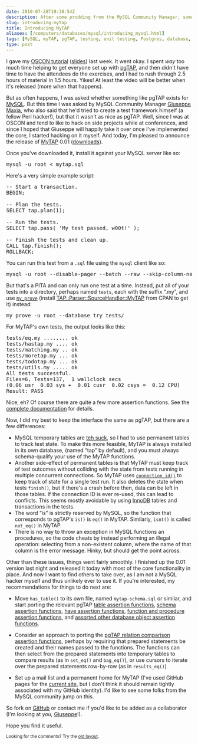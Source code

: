 ```yaml
--- 
date: 2010-07-28T19:38:54Z
description: After some prodding from the MySQL Community Manager, some OSCON hacking yields tangible results.
slug: introducing-mytap
title: Introducing MyTAP
aliases: [/computers/databases/mysql/introducing_mysql.html]
tags: [MySQL, myTAP, pgTAP, testing, unit testing, Postgres, database, test-driven database development, test-driven database design]
type: post
---
```


<p>I gave my <a href="http://www.oscon.com/oscon2010/public/schedule/detail/14168" title="Test Driven Database Development">OSCON tutorial</a> (<a href="https://www.slideshare.net/justatheory/test-drivern-database-development" title="slides on SlideShare">slides</a>) last week. It went okay. I spent <em>way</em> too much time helping to get everyone set up with <a href="http://pgtap.org/">pgTAP</a>, and then didn't have time to have the attendees do the exercises, and I had to rush through 2.5 hours of material in 1.5 hours. Yikes! At least the video will be better when it's released (more when that happens).</p>

<p>But as often happens, I was asked whether something like pgTAP exists for <a href="http://www.mysql.com/">MySQL</a>. But this time I was asked by MySQL Community Manager <a href="http://datacharmer.blogspot.com/">Giuseppe Maxia</a>, who also said that he'd tried to create a test framework himself (a fellow Perl hacker!), but that it wasn't as nice as pgTAP. Well, since I was at OSCON and tend to like to hack on side projects while at conferences, and since I hoped that Giuseppe will happily take it over once I've implemented the core, I started hacking on it myself. And today, I'm pleased to announce the release of <a href="http://github.com/theory/mytap/">MyTAP</a> 0.01 (<a href="http://github.com/theory/mytap/downloads">downloads</a>).</p>

<p>Once you've downloaded it, install it against your MySQL server like so:</p>

<pre>mysql -u root &lt; mytap.sql</pre>

<p>Here's a very simple example script:</p>

<pre>&#x002d;&#x002d; Start a transaction.
BEGIN;

&#x002d;&#x002d; Plan the tests.
SELECT tap.plan(1);

&#x002d;&#x002d; Run the tests.
SELECT tap.pass( &#x0027;My test passed, w00t!&#x0027; );

&#x002d;&#x002d; Finish the tests and clean up.
CALL tap.finish();
ROLLBACK;
</pre>

<p>You can run this test from a <code>.sql</code> file using the <code>mysql</code>  client like so:</p>

<pre>mysql -u root &#x002d;&#x002d;disable-pager &#x002d;&#x002d;batch &#x002d;&#x002d;raw &#x002d;&#x002d;skip-column-names &#x002d;&#x002d;unbuffered &#x002d;&#x002d;database try &#x002d;&#x002d;execute &#x0027;source test.sql&#x0027;
</pre>

<p>But that's a PITA and can only run one test at a time. Instead, put all of your tests into a directory, perhaps named <code>tests</code>, each with the suffix “.my”, and use <a href="http://search.cpan.org/perldoc?my_prove"><code>my_prove</code></a> (install <a href="http://search.cpan.org/dist/TAP-Parser-SourceHandler-MyTAP/">TAP::Parser::SourceHandler::MyTAP</a> from CPAN to get it) instead:</p>

<pre>my_prove -u root &#x002d;&#x002d;database try tests/</pre>

<p>For MyTAP's own tests, the output looks like this:</p>

<pre>tests/eq.my ........ ok
tests/hastap.my .... ok
tests/matching.my .. ok
tests/moretap.my ... ok
tests/todotap.my ... ok
tests/utils.my ..... ok
All tests successful.
Files=6, Tests=137,  1 wallclock secs
(0.06 usr  0.03 sys +  0.01 cusr  0.02 csys =  0.12 CPU)
Result: PASS
</pre>

<p>Nice, eh? Of course there are quite a few more assertion functions. See the <a href="http://theory.github.com/mytap/documentation.html">complete documentation</a> for details.</p>

<p>Now, I did my best to keep the interface the same as pgTAP, but there are a few differences:</p>

<ul>
<li>MySQL temporary tables are <a href="http://dev.mysql.com/doc/refman/5.0/en/temporary-table-problems.html">teh suck</a>, so I had to use permanent tables to track test state. To make this more feasible, MyTAP is always installed in its own database, (named “tap” by default), and you must always schema-qualify your use of the MyTAP functions.</li>
<li>Another side-effect of permanent tables is that MyTAP must keep track of test outcomes without colliding with the state from tests running in multiple concurrent connections. So MyTAP uses <a href="http://dev.mysql.com/doc/refman/5.0/en/information-functions.html#function_connection-id"><code>connection_id()</code></a> to keep track of state for a single test run. It also deletes the state when tests <code>finish()</code>, but if there's a crash before then, data can be left in those tables. If the connection ID is ever re-used, this can lead to conflicts. This seems mostly avoidable by using <a href="http://dev.mysql.com/doc/refman/5.0/en/innodb.html">InnoDB</a> tables and transactions in the tests.</li>
<li>The word “is” is strictly reserved by MySQL, so the function that corresponds to pgTAP's <code>is()</code>  is <code>eq()</code> in MyTAP. Similarly, <code>isnt()</code> is called <code>not_eq()</code> in MyTAP.</li>
<li>There is no way to throw an exception in MySQL functions an procedures, so the code cheats by instead performing an illegal operation: selecting from a non-existent column, where the name of that column is the error message. Hinky, but should get the point across.</li>
</ul>

<p>Other than these issues, things went fairly smoothly. I finished up the 0.01 version last night and released it today with most of the core functionality in place. And now I want to find others to take over, as I am not a MySQL hacker myself and thus unlikely ever to use it. If you're interested, my recommendations for things to do next are:</p>

<ul>
<li><p>Move <code>has_table()</code> to its own file, named <code>mytap-schema.sql</code> or similar, and start porting the relevant pgTAP <a href="http://pgtap.org/documentation.html#Table+For+One">table assertion functions</a>, <a href="http://pgtap.org/documentation.html#The+Schema+Things">schema assertion functions</a>, <a href="http://pgtap.org/documentation.html#To+Have+or+Have+Not">have assertion functions</a>, <a href="http://pgtap.org/documentation.html#Feeling+Funky">function and procedure assertion functions</a>, and <a href="http://pgtap.org/documentation.html#Database+Deets">assorted other database object assertion functions</a>.</p></li>
<li><p>Consider an approach to porting the <a href="http://pgtap.org/documentation.html#Pursuing+Your+Query">pgTAP relation comparison assertion functions</a>, perhaps by requiring that prepared statements be created and their names passed to the functions. The functions can then select from the prepared statements into temporary tables to compare results (as in <code>set_eq()</code> and <code>bag_eq()</code>), or use cursors to iterate over the prepared statements row-by-row (as in <code>results_eq()</code>)</p></li>
<li><p>Set up a mail list and a permanent home for MyTAP (I've used GitHub pages for the <a href="http://theory.github.com/mytap/">current site</a>, but I don't think it should remain tightly associated with my GitHub identity). I'd like to see some folks from the MySQL community jump on this.</p></li>
</ul>

<p>So fork on <a href="http://github.com/theory/mytap/" title="MyTAP on GitHub">GitHub</a> or contact me if you'd like to be added as a collaborator (I'm looking at <em>you,</em> <a href="http://datacharmer.blogspot.com/">Giuseppe</a>!).</p>

<p>Hope you find it useful.</p>

<p class="past"><small>Looking for the comments? Try the <a rel="nofollow" href="//past.justatheory.com/computers/databases/mysql/introducing_mysql.html">old layout</a>.</small></p>


